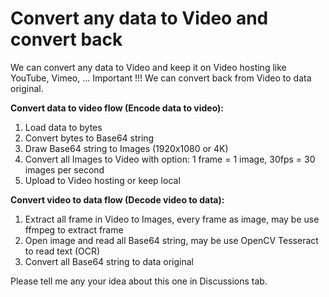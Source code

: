 # Convert any data to Video and convert back
We can convert any data to Video and keep it on  Video hosting like YouTube, Vimeo, ... Important !!! We can convert back from Video to data original.

<b>Convert data to video flow (Encode data to video):</b>
1. Load data to bytes
2. Convert bytes to Base64 string
3. Draw Base64 string to Images (1920x1080 or 4K)
4. Convert all Images to Video with option: 1 frame = 1 image, 30fps = 30 images per second
5. Upload to Video hosting or keep local

<b>Convert video to data flow (Decode video to data):</b>
1. Extract all frame in Video to Images, every frame as image, may be use ffmpeg to extract frame
2. Open image and read all Base64 string, may be use OpenCV Tesseract to read text (OCR)
3. Convert all Base64 string to data original

Please tell me any your idea about this one in Discussions tab.
